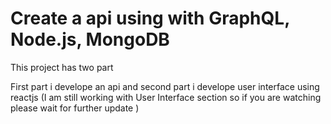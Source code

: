 # Create a api using  with GraphQL, Node.js, MongoDB

<p>This project has two part</p>
First part i develope an api 
and second part i develope user interface using reactjs (I am still working with User Interface section so if you are watching please wait for further update )

